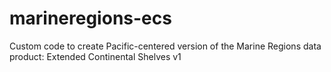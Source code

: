 # marineregions-ecs
Custom code to create Pacific-centered version of the Marine Regions data product: Extended Continental Shelves v1 
